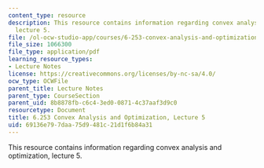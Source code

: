 ```yaml
---
content_type: resource
description: This resource contains information regarding convex analysis and optimization,
  lecture 5.
file: /ol-ocw-studio-app/courses/6-253-convex-analysis-and-optimization-spring-2012/69136e797daa75d9481c21d1f6b84a31_MIT6_253S12_lec05.pdf
file_size: 1066300
file_type: application/pdf
learning_resource_types:
- Lecture Notes
license: https://creativecommons.org/licenses/by-nc-sa/4.0/
ocw_type: OCWFile
parent_title: Lecture Notes
parent_type: CourseSection
parent_uid: 8b8878fb-c6c4-3ed0-0871-4c37aaf3d9c0
resourcetype: Document
title: 6.253 Convex Analysis and Optimization, Lecture 5
uid: 69136e79-7daa-75d9-481c-21d1f6b84a31
---
```

This resource contains information regarding convex analysis and optimization, lecture 5.